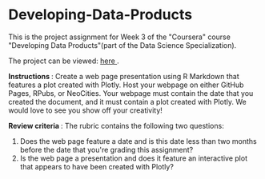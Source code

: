# Developing-Data-Products
This is the project assignment for Week 3 of the "Coursera" course "Developing Data Products"(part of the Data Science Specialization). 

The project can be viewed: <a href="https://vassitar.github.io/Developing-Data-Products/#1"> here </a>.

<b> Instructions </b>:
Create a web page presentation using R Markdown that features a plot created with Plotly. Host your webpage on either GitHub Pages, RPubs, or NeoCities. Your webpage must contain the date that you created the document, and it must contain a plot created with Plotly. We would love to see you show off your creativity!

<b> Review criteria </b>:
The rubric contains the following two questions:
   1. Does the web page feature a date and is this date less than two months before the date that you're grading this assignment?
   2. Is the web page a presentation and does it feature an interactive plot that appears to have been created with Plotly?
